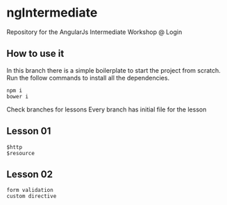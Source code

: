 # ngIntermediate
Repository for the AngularJs Intermediate Workshop @ Login

## How to use it

In this branch there is a simple boilerplate to start the project from scratch.
Run the follow commands to install all the dependencies.
```
npm i
bower i
```
Check branches for lessons
Every branch has initial file for the lesson
## Lesson 01

```
$http
$resource
```

## Lesson 02

```
form validation
custom directive
```
